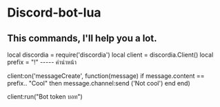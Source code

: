 # Discord-bot-lua
This commands, I'll help you a lot.
--------------------------------------------------

local discordia = require('discordia')
local client = discordia.Client()
local prefix = "!" ----- คำนำหน้า

client:on('messageCreate', function(message)
    if message.content == prefix.. "Cool" then
        message.channel:send ('Not cool')
    end
end)

client:run("Bot token บอท")
